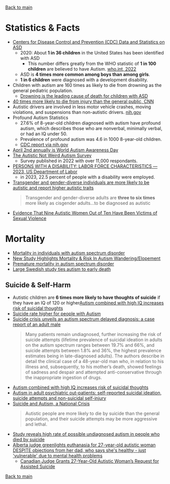 [Back to main](README.md)

# Statistics & Facts

* [Centers for Disease Control and Prevention (CDC) Data and Statistics on ASD](https://www.cdc.gov/ncbddd/autism/data.html)
  * 2020: About **1 in 36 children** in the United States has been identified with ASD
    * This number differs greatly from the WHO statistic of **1 in 100 children** are believed to have Autism. [who.int, 2022](https://www.who.int/news-room/fact-sheets/detail/autism-spectrum-disorders)
  * ASD is **4 times more common among boys than among girls**.
  * **1 in 6 children** were diagnosed with a development disability.
* Children with autism are 160 times as likely to die from drowning as the general pediatric population. 
  * [Drowning is the leading cause of death for children with ASD](https://www.publichealth.columbia.edu/public-health-now/news/individuals-autism-substantially-heightened-risk-injury-death)
* [40 times more likely to die from injury than the general public, CNN](https://www.cnn.com/2017/03/21/health/autism-injury-deaths-study/index.html)
* Autistic drivers are involved in less motor vehicle crashes, moving violations, and suspensions than non-autistic drivers. [nih.gov](https://www.ncbi.nlm.nih.gov/pmc/articles/PMC8918049/#:~:text=Results%3A,0.32%20%5B0.18%E2%80%930.58%5D)
* Profound Autism Statistics
  * 27.6% of 8-year-old children diagnosed with autism have profound autism, which describes those who are nonverbal, minimally verbal, or had an IQ under 50.
  * Prevalence of profound autism was 4.6 in 1000 8-year-old children.
  * [CDC report via nih.gov](https://pubmed.ncbi.nlm.nih.gov/37074176/)
* [April 2nd annually is World Autism Awareness Day](https://www.un.org/en/observances/autism-day)
* [The Autistic Not Weird Autism Survey](https://autisticnotweird.com/autismsurvey/)
  * Survey published in 2022 with over 11,000 respondants.
* [PERSONS WITH A DISABILITY: LABOR FORCE CHARACTERISTICS — 2023, US Department of Labor](https://www.bls.gov/news.release/pdf/disabl.pdf)
  * in 2023, 22.5 percent of people with a disability were employed.
* [Transgender and gender-diverse individuals are more likely to be autistic and report higher autistic traits](https://www.cam.ac.uk/research/news/transgender-and-gender-diverse-individuals-are-more-likely-to-be-autistic-and-report-higher-autistic)
  > Transgender and gender-diverse adults are **three to six times** more likely as cisgender adults...to be diagnosed as autistic
* [Evidence That Nine Autistic Women Out of Ten Have Been Victims of Sexual Violence](https://www.ncbi.nlm.nih.gov/pmc/articles/PMC9087551/)

# Mortality

* [Mortality in individuals with autism spectrum disorder](https://www.ncbi.nlm.nih.gov/pmc/articles/PMC6713622)
* [New Study Highlights Mortality & Risk In Autism Wandering/Elopement](https://nationalautismassociation.org/new-study-highlights-lethal-risks-of-missing-persons-with-autism/)
* [Premature mortality in autism spectrum disorder](https://www.cambridge.org/core/journals/the-british-journal-of-psychiatry/article/premature-mortality-in-autism-spectrum-disorder/4C9260DB64DFC29AF945D32D1C15E8F2)
* [Large Swedish study ties autism to early death](https://www.thetransmitter.org/spectrum/large-swedish-study-ties-autism-to-early-death/)

## Suicide & Self-Harm

* Autistic children are **6 times more likely to have thoughts of suicide** if they have an IQ of 120 or higher[Autism combined with high IQ increases risk of suicidal thoughts](https://medicine.uiowa.edu/content/autism-combined-high-iq-increases-risk-suicidal-thoughts)
* [Suicide rate higher for people with Autism](https://www.uq.edu.au/news/article/2024/09/suicide-rate-higher-people-autism)
* [Suicide crisis unveils an autism spectrum delayed diagnosis: a case report of an adult male](https://www.jpsychopathol.it/article/view/286#:~:text=Many%20patients%20remain%20undiagnosed%2C%20further,the%20inappropriate%20ingestion%20of%20drugs)
  > Many patients remain undiagnosed, further increasing the risk of suicide attempts (lifetime prevalence of suicidal ideation in adults on the autism spectrum ranges between 19.7% and 66%, and suicide attempts between 1.8% and 36%, the highest prevalence estimates being in late-diagnosed adults). The authors describe in detail the clinical case of a 48-year-old man who, in relation to his illness and, subsequently, to his mother’s death, showed feelings of sadness and despair and attempted anti-conservative through the inappropriate ingestion of drugs. 
* [Autism combined with high IQ increases risk of suicidal thoughts](https://medicine.uiowa.edu/content/autism-combined-high-iq-increases-risk-suicidal-thoughts#:~:text=The%20Pappajohn%20Biomedical%20Discovery%20Building,the%20main%20finding%20is%20robust)
* [Autism in adult psychiatric out-patients: self-reported suicidal ideation, suicide attempts and non-suicidal self-injury](https://pmc.ncbi.nlm.nih.gov/articles/PMC10594204/#:~:text=One%20follow%2Dup%20of%20medical,plans%20and%20antisocial%20personality%20disorder)
* [Suicide and Autism, a National Crisis](https://www.rcpsych.ac.uk/docs/default-source/improving-care/nccmh/suicide-prevention/workshops-(wave-4)/wave-4-workshop-2/suicide-and-autism---slides.pdf?sfvrsn=bf3e0113_2#:~:text=%E2%80%A2%20It%20is%20the%20second,up%20to%20the%2056%20days)
  > Autistic people are more likely to die by suicide than the general population, and their suicide attempts may be more aggressive and lethal.
* [Study reveals high rate of possible undiagnosed autism in people who died by suicide](https://www.cam.ac.uk/research/news/study-reveals-high-rate-of-possible-undiagnosed-autism-in-people-who-died-by-suicide#:~:text=There%20are%20many%20barriers%20to,support%20post%20diagnosis%20is%20improved)
* [Alberta judge greenlights euthanasia for 27-year-old autistic woman DESPITE objections from her dad, who says she's healthy - just 'vulnerable' due to mental health problems](https://www.dailymail.co.uk/health/article-13244691/Alberta-judge-greenlights-euthanasia-autistic-woman-DESPITE-objection-dad.html)
  * [Canadian Judge Grants 27-Year-Old Autistic Woman’s Request for Assisted Suicide](https://www.ncregister.com/cna/canadian-judge-grants-27-year-old-autistic-woman-s-request-for-assisted-suicide)

[Back to main](README.md)